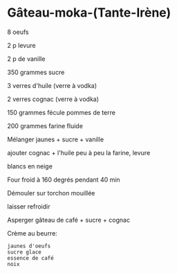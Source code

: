 # Gâteau-moka-\(Tante-Irène\)

8 oeufs

2 p levure

2 p de vanille

350 grammes sucre

3 verres d'huile \(verre à vodka\)

2 verres cognac \(verre à vodka\)

150 grammes fécule pommes de terre

200 grammes farine fluide

Mélanger jaunes + sucre + vanille

ajouter cognac + l'huile peu à peu la farine, levure

blancs en neige

Four froid à 160 degrés pendant 40 min

Démouler sur torchon mouillée

laisser refroidir

Asperger gâteau de café + sucre + cognac

Crème au beurre:

```text
jaunes d'oeufs
sucre glace
essence de café
noix
```

